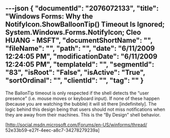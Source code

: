 ---json
{
  "documentId": "2076072133",
  "title": "Windows Forms: Why the NotifyIcon.ShowBalloonTip() Timeout Is Ignored; System.Windows.Forms.NotifyIcon; Cleo HUANG - MSFT",
  "documentShortName": "",
  "fileName": "",
  "path": "",
  "date": "6/11/2009 12:24:05 PM",
  "modificationDate": "6/11/2009 12:24:05 PM",
  "templateId": "",
  "segmentId": "83",
  "isRoot": "False",
  "isActive": "True",
  "sortOrdinal": "",
  "clientId": "",
  "tag": ""
}
---

The BallonTip timeout is only respected if the shell detects the “user presence” (i.e. mouse moves or keyboard input). If none of these happen (because you are watching the bubble) it will sit there [indefinitely]. The logic behind this design being that users should not miss notifications when they are away from their machines. This is the “By Design” shell behavior.

[http://social.msdn.microsoft.com/Forums/en-US/winforms/thread/
    52e33b59-e27f-4eec-a8c7-34278279239a]
